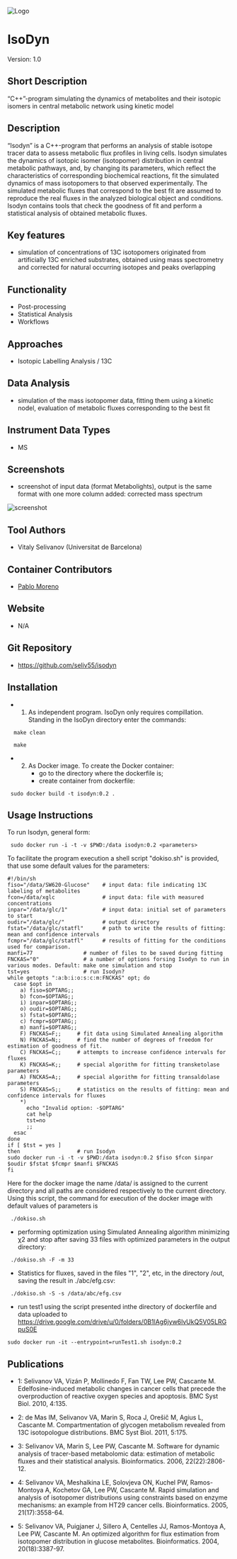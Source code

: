 ![Logo](text3923.png)

# IsoDyn
Version: 1.0
## Short Description

“C++”-program simulating the dynamics of metabolites and their isotopic isomers in central metabolic network using kinetic model

## Description

“Isodyn” is a C++-program that performs an analysis of stable isotope tracer data to assess metabolic flux profiles in living cells. Isodyn simulates the dynamics of isotopic isomer (isotopomer) distribution in central metabolic pathways, and, by changing its parameters, which reflect the characteristics of corresponding biochemical reactions, fit the simulated dynamics of mass isotopomers to that observed experimentally. The simulated metabolic fluxes that correspond to the best fit are assumed to reproduce the real fluxes in the analyzed biological object and conditions. Isodyn contains tools that check the goodness of fit and perform a statistical analysis of obtained metabolic fluxes.

## Key features

- simulation of concentrations of 13C isotopomers originated from artificially 13C enriched substrates, obtained using mass spectrometry and corrected for natural occurring isotopes and peaks overlapping

## Functionality

- Post-processing
- Statistical Analysis
- Workflows

## Approaches

- Isotopic Labelling Analysis / 13C
    
## Data Analysis

- simulation of the mass isotopomer data, fitting them using a kinetic nodel, evaluation of metabolic fluxes corresponding to the best fit

## Instrument Data Types

- MS

## Screenshots

- screenshot of input data (format Metabolights), output is the same format with one more column added: corrected mass spectrum

![screenshot](Screenshot.png)

## Tool Authors

- Vitaly Selivanov (Universitat de Barcelona)

## Container Contributors

- [Pablo Moreno](EBI)

## Website

- N/A

## Git Repository

- https://github.com/seliv55/isodyn

## Installation

- 1) As independent program. IsoDyn only requires compillation. Standing in the IsoDyn directory enter the commands:
  
```
  make clean 

  make 
```
  
  
- 2) As Docker image. To create the Docker container: 
     - go to the directory where the dockerfile is;
     - create container from dockerfile:
     
```
 sudo docker build -t isodyn:0.2 . 
```

## Usage Instructions

  To run Isodyn, general form:
 
```
 sudo docker run -i -t -v $PWD:/data isodyn:0.2 <parameters>
```
  To facilitate the program execution a shell script "dokiso.sh" is provided, that use some default values for the parameters:
```
#!/bin/sh
fiso="/data/SW620-Glucose"    # input data: file indicating 13C labeling of metabolites
fcon=/data/xglc               # input data: file with measured concentrations
inpar="/data/glc/1"           # input data: initial set of parameters to start
oudir="/data/glc/"            # output directory
fstat="/data/glc/statfl"      # path to write the results of fitting: mean and confidence intervals
fcmpr="/data/glc/statfl"      # results of fitting for the conditions used for comparison.
manfi=77                # number of files to be saved during fitting
FNCKAS="0"              # a number of options forsing Isodyn to run in various modes. Default: make one simulation and stop
tst=yes                 # run Isodyn?
while getopts ":a:b:i:o:s:c:m:FNCKAS" opt; do
  case $opt in
    a) fiso=$OPTARG;;
    b) fcon=$OPTARG;;
    i) inpar=$OPTARG;;
    o) oudir=$OPTARG;;
    s) fstat=$OPTARG;;
    c) fcmpr=$OPTARG;;
    m) manfi=$OPTARG;;
    F) FNCKAS=F;;     # fit data using Simulated Annealing algorithm
    N) FNCKAS=N;;     # find the number of degrees of freedom for estimation of goodness of fit.
    C) FNCKAS=C;;     # attempts to increase confidence intervals for fluxes
    K) FNCKAS=K;;     # special algorithm for fitting transketolase parameters
    A) FNCKAS=A;;     # special algorithm for fitting transaldolase parameters
    S) FNCKAS=S;;     # statistics on the results of fitting: mean and confidence intervals for fluxes
    *)
      echo "Invalid option: -$OPTARG" 
      cat help
      tst=no
      ;;
  esac
done
if [ $tst = yes ]
then                  # run Isodyn
sudo docker run -i -t -v $PWD:/data isodyn:0.2 $fiso $fcon $inpar $oudir $fstat $fcmpr $manfi $FNCKAS
fi
```
  Here for the docker image the name /data/ is assigned to the current directory and all paths are considered respectively to the current directory. Using this script, the command for execution of the docker image with default values of parameters is 
```
 ./dokiso.sh
```
- performing optimization using Simulated Annealing algorithm minimizing χ2 and stop after saving 33 files with optimized parameters in the output directory:
 
```
 ./dokiso.sh -F -m 33
```

- Statistics for fluxes, saved in the files  "1", "2", etc, in the directory /out, saving the result in ./abc/efg.csv:

```
 ./dokiso.sh -S -s /data/abc/efg.csv
```

- run test1 using the script presented inthe directory of dockerfile and data uploaded to https://drive.google.com/drive/u/0/folders/0B1lAg6jyw6lvUkQ5V05LRGpuS0E
 
```
sudo docker run -it --entrypoint=runTest1.sh isodyn:0.2 
```
 
## Publications

- 1: Selivanov VA, Vizán P, Mollinedo F, Fan TW, Lee PW, Cascante M.
Edelfosine-induced metabolic changes in cancer cells that precede the
overproduction of reactive oxygen species and apoptosis. BMC Syst Biol. 2010, 4:135.

- 2: de Mas IM, Selivanov VA, Marin S, Roca J, Orešič M, Agius L, Cascante M.
Compartmentation of glycogen metabolism revealed from 13C isotopologue
distributions. BMC Syst Biol. 2011, 5:175.

- 3: Selivanov VA, Marin S, Lee PW, Cascante M. Software for dynamic analysis of
tracer-based metabolomic data: estimation of metabolic fluxes and their
statistical analysis. Bioinformatics. 2006, 22(22):2806-12.

- 4: Selivanov VA, Meshalkina LE, Solovjeva ON, Kuchel PW, Ramos-Montoya A,
Kochetov GA, Lee PW, Cascante M. Rapid simulation and analysis of isotopomer
distributions using constraints based on enzyme mechanisms: an example from HT29 
cancer cells. Bioinformatics. 2005, 21(17):3558-64.

- 5: Selivanov VA, Puigjaner J, Sillero A, Centelles JJ, Ramos-Montoya A, Lee PW,
Cascante M. An optimized algorithm for flux estimation from isotopomer
distribution in glucose metabolites. Bioinformatics. 2004, 20(18):3387-97. 

